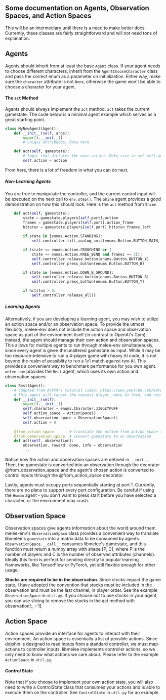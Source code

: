 Some documentation on Agents, Observation Spaces, and Action Spaces
---
This will be an intermediary until there is a need to make better docs. Currently, these classes are fairly straightforward and will not need tons of explanation. 

## Agents
Agents should inherit from at least the base `Agent` class. If your agent needs to choose different characters, inherit from the `AgentChooseCharacter` class and pass the correct enum as a parameter on initialization. Either way, make sure the `character` attribute is not `None`, otherwise the game won't be able to choose a character for your agent. 

#### The `act` Method
Agents should always implement the `act` method. `act` takes the current gamestate. The code below is a minimal agent example which serves as a great starting point. 

```python
class MyNewAgent(Agent):
	def __init__(self, args):
		super().__init__()
		# unique attributes, data here

	def act(self, gamestate):
		# logic that dictates the next action. Make sure to set self.action.
		self.action = action  
```

From here, there is a lot of freedom in what you can do next.

##### Non-Learning Agents
 You are free to manipulate the controller, and the current control input will be executed on the next call to `env.step()`. The `Shine` agent provides a good demonstration on how this should look. Here is the `act` method from `Shine`: 
```python
    def act(self, gamestate):
        state = gamestate.players[self.port].action
        frames = gamestate.players[self.port].action_frame
        hitstun = gamestate.players[self.port].hitstun_frames_left
        
        if state in [enums.Action.STANDING]:
            self.controller.tilt_analog_unit(enums.Button.BUTTON_MAIN, 0, -1)

        if (state == enums.Action.CROUCHING or (
            state == enums.Action.KNEE_BEND and frames == 3)):
            self.controller.release_button(enums.Button.BUTTON_Y)
            self.controller.press_button(enums.Button.BUTTON_B)

        if state in [enums.Action.DOWN_B_GROUND]:
            self.controller.release_button(enums.Button.BUTTON_B)
            self.controller.press_button(enums.Button.BUTTON_Y)

        if hitstun > 0:
            self.controller.release_all()
```

##### Learning Agents
Alternatively, if you are developing a learning agent, you may wish to utilize an action space and/or an observation space. To provide the utmost flexibilty, melee-env does not include the action space and observation space as part of the environment itself (in contrast to OpenAI's Gym). Instead, the agent should manage their own action and observation spaces. This allows for multiple agents to run through melee-env simultaneously, since every agent is given the unaltered gamestate as input. While it may be too resource-intensive to run a 4-player game with heavy AI code, it is not beyond the realm of possiblity to run a 1v1 match against two AI. This provides a convenient way to benchmark performance for you own agent. `melee-env` provides the `Rest` agent, which uses its own action and observation spaces: 
```python
class Rest(Agent):
    # adapted from AltF4's tutorial video: https://www.youtube.com/watch?v=1R723AS1P-0
    # This agent will target the nearest player, move to them, and rest
    def __init__(self):
        super().__init__()
        self.character = enums.Character.JIGGLYPUFF
        self.action_space = ActionSpace()
        self.observation_space = ObservationSpace()
        self.action = 0
        
    @from_action_space       # translate the action from action_space to controller input
    @from_observation_space  # convert gamestate to an observation
    def act(self, observation):
        observation, reward, done, info = observation
		...
```
Notice how the action and observation spaces are defined in `__init__`. Then, the gamestate is converted into an observation through the decorator @from_observation_space and the agent's chosen action is converted to control inputs through the @from_action_space decorator. 

Lastly, agents must occupy ports sequentially starting at port 1. Currently, there are no plans to support every port configuration. Be careful if using the `Human` agent - you don't want to press start before you have selected a character, or the environment may crash. 

## Observation Space
Observation spaces give agents information about the world around them. melee-env's `ObservationSpace` class provides a convenient way to translate libmelee's `gamestate` into a matrix data to be consumed by agents. `ObservationSpace.__call__` consumes libmelee's gamestate, and this function must return a numpy array with shape [P, C], where P is the number of players and C is the number of observed attributes (channels). Ideally this form is perfect for sending directly to popular learning frameworks, like TensorFlow or PyTorch, yet still flexible enough for other usage.

**Stocks are required to be in the observation**. Since stocks impact the game state, I have adopted the convention that stocks must be included in the observation and must be the last channel, in player order. See the example `ObservationSpace` in `util.py`. If you choose not to use stocks in your agent, you can use slicing to remove the stocks in the act method with observation[:, :-1].

## Action Space
Action spaces provide an interface for agents to interact with their environment. An action space is essentially a list of possible actions. Since dolphin is designed to read inputs from a standard controller, we must map actions to controller inputs. libmelee implements controller actions, so we only need to know what actions we care about. Please refer to the example `ActionSpace` in `util.py`. 

#### Control State
Note that if you choose to implement your own action state, you will also need to write a ControlState class that consumes your actions and is able to execute them on the controller. See `ControlState` in `util.py` for an example. 
